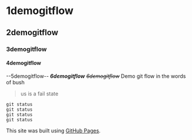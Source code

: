 # 1demogitflow
## 2demogitflow
### 3demogitflow
#### 4demogitflow
--5demogitflow--
***6demogitflow***
~~*6demogitflow*~~
Demo git flow
in the words of bush
> us is a fail state
```
git status
git status
git status
git status
```
This site was built using [GitHub Pages](https://pages.github.com/).

